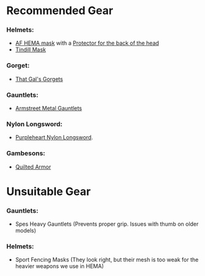 # Recommended Gear

### Helmets:

- [AF HEMA mask](https://www.woodenswords.com/Absolute_Force_HEMA_Basic_Fencing_Mask_p/af.mask.basic.htm) with a [Protector for the back of the head](https://www.woodenswords.com/HEMA_Back_of_the_Head_s/1926.htm)  
- [Tindill Mask](https://www.horsebows.com/fencing-masks.php)

### Gorget:

- [That Gal's Gorgets](https://rapiers.darkwoodarmory.com/product/that-guys-gorgets/)  
  
### Gauntlets:

- [Armstreet Metal Gauntlets](https://armstreet.com/store/gauntlets/)  
  
### Nylon Longsword:

- [Purpleheart Nylon Longsword](https://www.woodenswords.com/Type_III_Pentti_Longsword_50_p/type-iii-50.gry.htm).  
  
### Gambesons:

- [Quilted Armor](https://www.facebook.com/groups/quiltedarmour)  
  
# Unsuitable Gear

### Gauntlets:

- Spes Heavy Gauntlets (Prevents proper grip. Issues with thumb on older models)  
  
### Helmets:

- Sport Fencing Masks (They look right, but their mesh is too weak for the heavier weapons we use in HEMA)  
  
